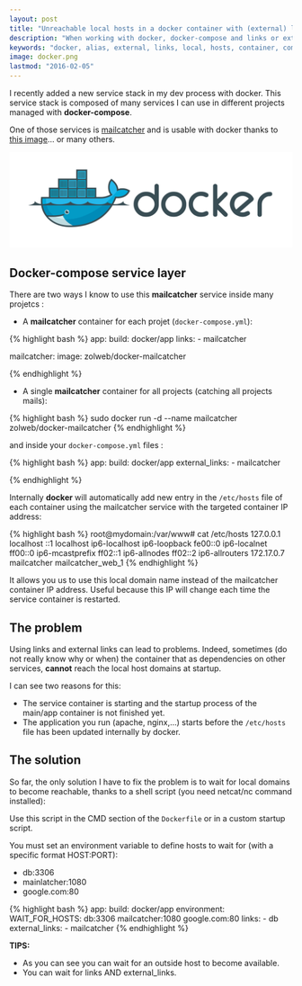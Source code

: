 ```yaml
---
layout: post
title: "Unreachable local hosts in a docker container with (external) links"
description: "When working with docker, docker-compose and links or external link, it can lead to unreachable local hosts (ex: mailcatcher)"
keywords: "docker, alias, external, links, local, hosts, container, compose, mailcatcher"
image: docker.png
lastmod: "2016-02-05"
---
```


I recently added a new service stack in my dev process with docker.
This service stack is composed of many services I can use in different projects managed with **docker-compose**.

One of those services is [mailcatcher](http://mailcatcher.me/)
and is usable with docker thanks to [this image](https://hub.docker.com/r/zolweb/docker-mailcatcher/)...
or many others.

![Docker](/assets/images/posts/docker.png)

## Docker-compose service layer

There are two ways I know to use this **mailcatcher** service inside many projetcs :

* A **mailcatcher** container for each projet (`docker-compose.yml`):

{% highlight bash %}
app:
    build: docker/app
    links:
      - mailcatcher

mailcatcher:
    image: zolweb/docker-mailcatcher
  
{% endhighlight %}

* A single **mailcatcher** container for all projects (catching all projects mails):

{% highlight bash %}
sudo docker run -d --name mailcatcher \
    zolweb/docker-mailcatcher
{% endhighlight %}

and inside your `docker-compose.yml` files :

{% highlight bash %}
app:
    build: docker/app
    external_links:
      - mailcatcher
  
{% endhighlight %}

Internally **docker** will automatically add new entry in the `/etc/hosts` file
of each container using the mailcatcher service with the targeted container IP address:

{% highlight bash %}
root@mydomain:/var/www# cat /etc/hosts
127.0.0.1	localhost
::1	localhost ip6-localhost ip6-loopback
fe00::0	ip6-localnet
ff00::0	ip6-mcastprefix
ff02::1	ip6-allnodes
ff02::2	ip6-allrouters
172.17.0.7	mailcatcher mailcatcher_web_1
{% endhighlight %}

It allows you us to use this local domain name instead of the mailcatcher container IP address.
Useful because this IP will change each time the service container is restarted.

## The problem

Using links and external links can lead to problems.
Indeed, sometimes (do not really know why or when) the container that as dependencies on other services, **cannot** reach the local host domains at startup.

I can see two reasons for this:

* The service container is starting and the startup process of the main/app container is not finished yet.
* The application you run (apache, nginx,...) starts before the `/etc/hosts` file has been updated internally by docker.

## The solution

So far, the only solution I have to fix the problem is to wait for local domains to become reachable,
thanks to a shell script (you need netcat/nc command installed):

<script src="https://gist.github.com/ypereirareis/964cd2d2b608faa371f5.js"></script>

Use this script in the CMD section of the `Dockerfile` or in a custom startup script.

You must set an environment variable to define hosts to wait for (with a specific format HOST:PORT):

* db:3306
* mainlatcher:1080
* google.com:80

{% highlight bash %}
app:
    build: docker/app
    environment:
      WAIT_FOR_HOSTS: db:3306 mailcatcher:1080 google.com:80
    links:
      - db
    external_links:
      - mailcatcher
{% endhighlight %}

**TIPS:**

* As you can see you can wait for an outside host to become available.
* You can wait for links AND external_links.

